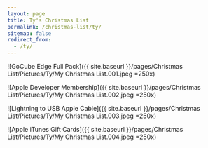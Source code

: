 ```yaml
---
layout: page
title: Ty's Christmas List
permalink: /christmas-list/ty/
sitemap: false
redirect_from:
  - /ty/
---
```


![GoCube Edge Full Pack]({{ site.baseurl }}/pages/Christmas List/Pictures/Ty/My Christmas List.001.jpeg =250x)

![Apple Developer Membership]({{ site.baseurl }}/pages/Christmas List/Pictures/Ty/My Christmas List.002.jpeg =250x)

![Lightning to USB Apple Cable]({{ site.baseurl }}/pages/Christmas List/Pictures/Ty/My Christmas List.003.jpeg =250x)

![Apple iTunes Gift Cards]({{ site.baseurl }}/pages/Christmas List/Pictures/Ty/My Christmas List.004.jpeg =250x)
